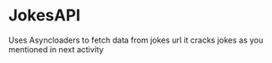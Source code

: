 # JokesAPI

Uses Asyncloaders to fetch data from jokes url it cracks jokes as you mentioned in next activity
